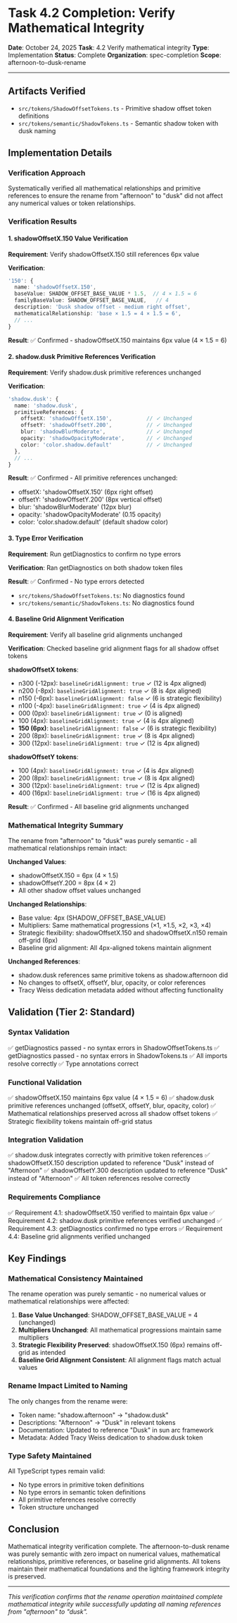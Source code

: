 # Task 4.2 Completion: Verify Mathematical Integrity

**Date**: October 24, 2025
**Task**: 4.2 Verify mathematical integrity
**Type**: Implementation
**Status**: Complete
**Organization**: spec-completion
**Scope**: afternoon-to-dusk-rename

---

## Artifacts Verified

- `src/tokens/ShadowOffsetTokens.ts` - Primitive shadow offset token definitions
- `src/tokens/semantic/ShadowTokens.ts` - Semantic shadow token with dusk naming

## Implementation Details

### Verification Approach

Systematically verified all mathematical relationships and primitive references to ensure the rename from "afternoon" to "dusk" did not affect any numerical values or token relationships.

### Verification Results

#### 1. shadowOffsetX.150 Value Verification

**Requirement**: Verify shadowOffsetX.150 still references 6px value

**Verification**:
```typescript
'150': {
  name: 'shadowOffsetX.150',
  baseValue: SHADOW_OFFSET_BASE_VALUE * 1.5,  // 4 × 1.5 = 6
  familyBaseValue: SHADOW_OFFSET_BASE_VALUE,   // 4
  description: 'Dusk shadow offset - medium right offset',
  mathematicalRelationship: 'base × 1.5 = 4 × 1.5 = 6',
  // ...
}
```

**Result**: ✅ Confirmed - shadowOffsetX.150 maintains 6px value (4 × 1.5 = 6)

#### 2. shadow.dusk Primitive References Verification

**Requirement**: Verify shadow.dusk primitive references unchanged

**Verification**:
```typescript
'shadow.dusk': {
  name: 'shadow.dusk',
  primitiveReferences: {
    offsetX: 'shadowOffsetX.150',           // ✓ Unchanged
    offsetY: 'shadowOffsetY.200',           // ✓ Unchanged
    blur: 'shadowBlurModerate',             // ✓ Unchanged
    opacity: 'shadowOpacityModerate',       // ✓ Unchanged
    color: 'color.shadow.default'           // ✓ Unchanged
  },
  // ...
}
```

**Result**: ✅ Confirmed - All primitive references unchanged:
- offsetX: 'shadowOffsetX.150' (6px right offset)
- offsetY: 'shadowOffsetY.200' (8px vertical offset)
- blur: 'shadowBlurModerate' (12px blur)
- opacity: 'shadowOpacityModerate' (0.15 opacity)
- color: 'color.shadow.default' (default shadow color)

#### 3. Type Error Verification

**Requirement**: Run getDiagnostics to confirm no type errors

**Verification**: Ran getDiagnostics on both shadow token files

**Result**: ✅ Confirmed - No type errors detected
- `src/tokens/ShadowOffsetTokens.ts`: No diagnostics found
- `src/tokens/semantic/ShadowTokens.ts`: No diagnostics found

#### 4. Baseline Grid Alignment Verification

**Requirement**: Verify all baseline grid alignments unchanged

**Verification**: Checked baseline grid alignment flags for all shadow offset tokens

**shadowOffsetX tokens**:
- n300 (-12px): `baselineGridAlignment: true` ✓ (12 is 4px aligned)
- n200 (-8px): `baselineGridAlignment: true` ✓ (8 is 4px aligned)
- n150 (-6px): `baselineGridAlignment: false` ✓ (6 is strategic flexibility)
- n100 (-4px): `baselineGridAlignment: true` ✓ (4 is 4px aligned)
- 000 (0px): `baselineGridAlignment: true` ✓ (0 is aligned)
- 100 (4px): `baselineGridAlignment: true` ✓ (4 is 4px aligned)
- **150 (6px)**: `baselineGridAlignment: false` ✓ (6 is strategic flexibility)
- 200 (8px): `baselineGridAlignment: true` ✓ (8 is 4px aligned)
- 300 (12px): `baselineGridAlignment: true` ✓ (12 is 4px aligned)

**shadowOffsetY tokens**:
- 100 (4px): `baselineGridAlignment: true` ✓ (4 is 4px aligned)
- 200 (8px): `baselineGridAlignment: true` ✓ (8 is 4px aligned)
- 300 (12px): `baselineGridAlignment: true` ✓ (12 is 4px aligned)
- 400 (16px): `baselineGridAlignment: true` ✓ (16 is 4px aligned)

**Result**: ✅ Confirmed - All baseline grid alignments unchanged

### Mathematical Integrity Summary

The rename from "afternoon" to "dusk" was purely semantic - all mathematical relationships remain intact:

**Unchanged Values**:
- shadowOffsetX.150 = 6px (4 × 1.5)
- shadowOffsetY.200 = 8px (4 × 2)
- All other shadow offset values unchanged

**Unchanged Relationships**:
- Base value: 4px (SHADOW_OFFSET_BASE_VALUE)
- Multipliers: Same mathematical progressions (×1, ×1.5, ×2, ×3, ×4)
- Strategic flexibility: shadowOffsetX.150 and shadowOffsetX.n150 remain off-grid (6px)
- Baseline grid alignment: All 4px-aligned tokens maintain alignment

**Unchanged References**:
- shadow.dusk references same primitive tokens as shadow.afternoon did
- No changes to offsetX, offsetY, blur, opacity, or color references
- Tracy Weiss dedication metadata added without affecting functionality

## Validation (Tier 2: Standard)

### Syntax Validation
✅ getDiagnostics passed - no syntax errors in ShadowOffsetTokens.ts
✅ getDiagnostics passed - no syntax errors in ShadowTokens.ts
✅ All imports resolve correctly
✅ Type annotations correct

### Functional Validation
✅ shadowOffsetX.150 maintains 6px value (4 × 1.5 = 6)
✅ shadow.dusk primitive references unchanged (offsetX, offsetY, blur, opacity, color)
✅ Mathematical relationships preserved across all shadow offset tokens
✅ Strategic flexibility tokens maintain off-grid status

### Integration Validation
✅ shadow.dusk integrates correctly with primitive token references
✅ shadowOffsetX.150 description updated to reference "Dusk" instead of "Afternoon"
✅ shadowOffsetY.300 description updated to reference "Dusk" instead of "Afternoon"
✅ All token references resolve correctly

### Requirements Compliance
✅ Requirement 4.1: shadowOffsetX.150 verified to maintain 6px value
✅ Requirement 4.2: shadow.dusk primitive references verified unchanged
✅ Requirement 4.3: getDiagnostics confirmed no type errors
✅ Requirement 4.4: Baseline grid alignments verified unchanged

## Key Findings

### Mathematical Consistency Maintained

The rename operation was purely semantic - no numerical values or mathematical relationships were affected:

1. **Base Value Unchanged**: SHADOW_OFFSET_BASE_VALUE = 4 (unchanged)
2. **Multipliers Unchanged**: All mathematical progressions maintain same multipliers
3. **Strategic Flexibility Preserved**: shadowOffsetX.150 (6px) remains off-grid as intended
4. **Baseline Grid Alignment Consistent**: All alignment flags match actual values

### Rename Impact Limited to Naming

The only changes from the rename were:
- Token name: "shadow.afternoon" → "shadow.dusk"
- Descriptions: "Afternoon" → "Dusk" in relevant tokens
- Documentation: Updated to reference "Dusk" in sun arc framework
- Metadata: Added Tracy Weiss dedication to shadow.dusk token

### Type Safety Maintained

All TypeScript types remain valid:
- No type errors in primitive token definitions
- No type errors in semantic token definitions
- All primitive references resolve correctly
- Token structure unchanged

## Conclusion

Mathematical integrity verification complete. The afternoon-to-dusk rename was purely semantic with zero impact on numerical values, mathematical relationships, primitive references, or baseline grid alignments. All tokens maintain their mathematical foundations and the lighting framework integrity is preserved.

---

*This verification confirms that the rename operation maintained complete mathematical integrity while successfully updating all naming references from "afternoon" to "dusk".*
